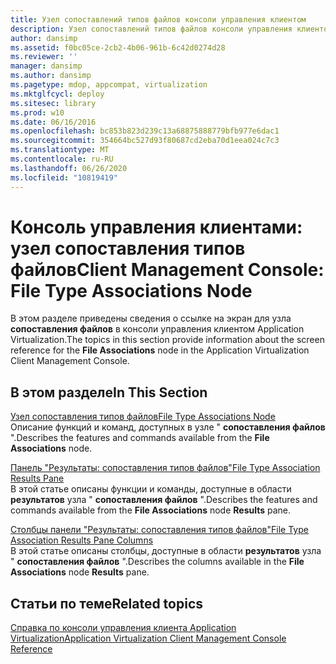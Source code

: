 ```yaml
---
title: Узел сопоставлений типов файлов консоли управления клиентом
description: Узел сопоставлений типов файлов консоли управления клиентом
author: dansimp
ms.assetid: f0bc05ce-2cb2-4b06-961b-6c42d0274d28
ms.reviewer: ''
manager: dansimp
ms.author: dansimp
ms.pagetype: mdop, appcompat, virtualization
ms.mktglfcycl: deploy
ms.sitesec: library
ms.prod: w10
ms.date: 06/16/2016
ms.openlocfilehash: bc853b823d239c13a68875888779bfb977e6dac1
ms.sourcegitcommit: 354664bc527d93f80687cd2eba70d1eea024c7c3
ms.translationtype: MT
ms.contentlocale: ru-RU
ms.lasthandoff: 06/26/2020
ms.locfileid: "10819419"
---
```

# <span data-ttu-id="8b777-103">Консоль управления клиентами: узел сопоставления типов файлов</span><span class="sxs-lookup"><span data-stu-id="8b777-103">Client Management Console: File Type Associations Node</span></span>


<span data-ttu-id="8b777-104">В этом разделе приведены сведения о ссылке на экран для узла **сопоставления файлов** в консоли управления клиентом Application Virtualization.</span><span class="sxs-lookup"><span data-stu-id="8b777-104">The topics in this section provide information about the screen reference for the **File Associations** node in the Application Virtualization Client Management Console.</span></span>

## <span data-ttu-id="8b777-105">В этом разделе</span><span class="sxs-lookup"><span data-stu-id="8b777-105">In This Section</span></span>


<a href="" id="file-type-associations-node"></a>[<span data-ttu-id="8b777-106">Узел сопоставления типов файлов</span><span class="sxs-lookup"><span data-stu-id="8b777-106">File Type Associations Node</span></span>](file-type-associations-node-client.md)  
<span data-ttu-id="8b777-107">Описание функций и команд, доступных в узле " **сопоставления файлов** ".</span><span class="sxs-lookup"><span data-stu-id="8b777-107">Describes the features and commands available from the **File Associations** node.</span></span>

<a href="" id="file-type-association-results-pane"></a>[<span data-ttu-id="8b777-108">Панель "Результаты: сопоставления типов файлов"</span><span class="sxs-lookup"><span data-stu-id="8b777-108">File Type Association Results Pane</span></span>](file-type-association-results-pane.md)  
<span data-ttu-id="8b777-109">В этой статье описаны функции и команды, доступные в области **результатов** узла " **сопоставления файлов** ".</span><span class="sxs-lookup"><span data-stu-id="8b777-109">Describes the features and commands available from the **File Associations** node **Results** pane.</span></span>

<a href="" id="file-type-association-results-pane-columns"></a>[<span data-ttu-id="8b777-110">Столбцы панели "Результаты: сопоставления типов файлов"</span><span class="sxs-lookup"><span data-stu-id="8b777-110">File Type Association Results Pane Columns</span></span>](file-type-association-results-pane-columns.md)  
<span data-ttu-id="8b777-111">В этой статье описаны столбцы, доступные в области **результатов** узла " **сопоставления файлов** ".</span><span class="sxs-lookup"><span data-stu-id="8b777-111">Describes the columns available in the **File Associations** node **Results** pane.</span></span>

## <span data-ttu-id="8b777-112">Статьи по теме</span><span class="sxs-lookup"><span data-stu-id="8b777-112">Related topics</span></span>


[<span data-ttu-id="8b777-113">Справка по консоли управления клиента Application Virtualization</span><span class="sxs-lookup"><span data-stu-id="8b777-113">Application Virtualization Client Management Console Reference</span></span>](application-virtualization-client-management-console-reference.md)

 

 





